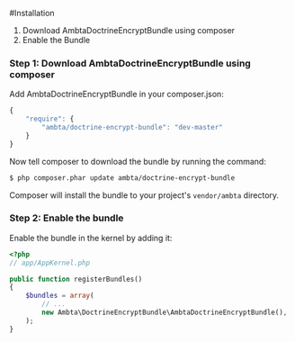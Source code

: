 #Installation

1. Download AmbtaDoctrineEncryptBundle using composer
2. Enable the Bundle

### Step 1: Download AmbtaDoctrineEncryptBundle using composer

Add AmbtaDoctrineEncryptBundle in your composer.json:

```js
{
    "require": {
        "ambta/doctrine-encrypt-bundle": "dev-master"
    }
}
```

Now tell composer to download the bundle by running the command:

``` bash
$ php composer.phar update ambta/doctrine-encrypt-bundle
```

Composer will install the bundle to your project's `vendor/ambta` directory.

### Step 2: Enable the bundle

Enable the bundle in the kernel by adding it:

``` php
<?php
// app/AppKernel.php

public function registerBundles()
{
    $bundles = array(
        // ...
        new Ambta\DoctrineEncryptBundle\AmbtaDoctrineEncryptBundle(),
    );
}
```